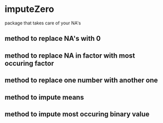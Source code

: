 # imputeZero
package that takes care of your NA's

## method to replace NA's with 0 
## method to replace NA in factor with most occuring factor 
## method to replace one number with another one 
## method to impute means 
## method to impute most occuring binary value  
